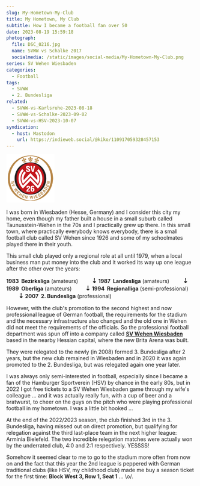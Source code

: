 ```yaml
---
slug: My-Hometown-My-Club
title: My Hometown, My Club
subtitle: How I became a football fan over 50
date: 2023-08-19 15:59:18
photograph:
  file: DSC_0216.jpg
  name: SVWW vs Schalke 2017
  socialmedia: /static/images/social-media/My-Hometown-My-Club.png
series: SV Wehen Wiesbaden
categories:
  - Football
tags:
  - SVWW
  - 2. Bundesliga
related:
  - SVWW-vs-Karlsruhe-2023-08-18
  - SVWW-vs-Schalke-2023-09-02
  - SVWW-vs-HSV-2023-10-07
syndication:
  - host: Mastodon
    url: https://indieweb.social/@kiko/110917059328457153
---
```


<img src="/images/logos/SV-Wehen-Wiesbaden.svg" class="float-element" style="width:8rem;" />

I was born in Wiesbaden (Hesse, Germany) and I consider this city my home, even though my father built a house in a small suburb called Taunusstein-Wehen in the 70s and I practically grew up there. In this small town, where practically everybody knows everybody, there is a small football club called SV Wehen since 1926 and some of my schoolmates played there in their youth.

This small club played only a regional role at all until 1979, when a local business man put money into the club and it worked its way up one league after the other over the years:

<!-- more -->

**1983&nbsp;&nbsp;Bezirksliga** (amateurs)
<span style="font-size:120%; font-weight:bold;display:inline-block;padding-left:32px;">&#x21E3;</span>
**1987&nbsp;&nbsp;Landesliga** (amateurs)
<span style="font-size:120%; font-weight:bold;display:inline-block;padding-left:32px;">&#x21E3;</span>
**1989&nbsp;&nbsp;Oberliga** (amateurs)
<span style="font-size:120%; font-weight:bold;display:inline-block;padding-left:32px;">&#x21E3;</span>
**1994&nbsp;&nbsp;Regionalliga** (semi-professional)
<span style="font-size:120%; font-weight:bold;display:inline-block;padding-left:32px;">&#x21E3;</span>
**2007&nbsp;&nbsp;2. Bundesliga** (professional)

However, with the club's promotion to the second highest and now professional league of German football, the requirements for the stadium and the necessary infrastructure also changed and the old one in Wehen did not meet the requirements of the officials. So the professional football department was spun off into a company called **[SV Wehen Wiesbaden](https://en.wikipedia.org/wiki/SV_Wehen_Wiesbaden)** based in the nearby Hessian capital, where the new Brita Arena was built.

They were relegated to the newly (in 2008) formed 3. Bundesliga after 2 years, but the new club remained in Wiesbaden and in 2020 it was again promoted to the 2. Bundesliga, but was relegated again one year later.

I was always only semi-interested in football, especially since I became a fan of the Hamburger Sportverein (HSV) by chance in the early 80s, but in 2022 I got free tickets to a SV Wehen Wiesbaden game through my wife's colleague ... and it was actually really fun, with a cup of beer and a bratwurst, to cheer on the guys on the pitch who were playing professional football in my hometown. I was a little bit hooked ...

At the end of the 2022/2023 season, the club finished 3rd in the 3. Bundesliga, having missed out on direct promotion, but qualifying for relegation against the third last-place team in the next higher league: Arminia Bielefeld. The two incredible relegation matches were actually won by the underrated club, 4:0 and 2:1 respectively. YESSSS!

Somehow it seemed clear to me to go to the stadium more often from now on and the fact that this year the 2nd league is peppered with German traditional clubs (like HSV, my childhood club) made me buy a season ticket for the first time: **Block West 3, Row 1, Seat 1** ... \o/.
